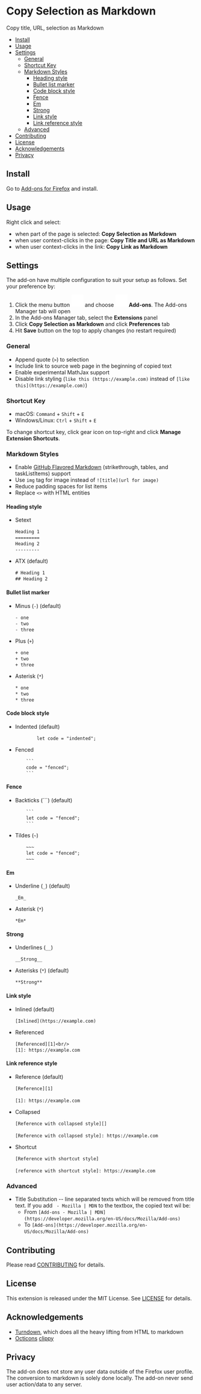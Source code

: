 # Copy Selection as Markdown

Copy title, URL, selection as Markdown

- [Install](#install)
- [Usage](#usage)
- [Settings](#settings)
  - [General](#general)
  - [Shortcut Key](#shortcut-key)
  - [Markdown Styles](#markdown-styles)
    - [Heading style](#heading-style)
    - [Bullet list marker](#bullet-list-marker)
    - [Code block style](#code-block-style)
    - [Fence](#fence)
    - [Em](#em)
    - [Strong](#strong)
    - [Link style](#link-style)
    - [Link reference style](#link-reference-style)
  - [Advanced](#advanced)
- [Contributing](#contributing)
- [License](#license)
- [Acknowledgements](#acknowledgements)
- [Privacy](#privacy)

## Install

Go to [Add-ons for Firefox](https://addons.mozilla.org/en-US/firefox/addon/copy-selection-as-markdown/) and install.

## Usage

Right click and select:

- when part of the page is selected: **Copy Selection as Markdown**
- when user context-clicks in the page: **Copy Title and URL as Markdown**
- when user context-clicks in the link: **Copy Link as Markdown**

## Settings

The add-on have multiple configuration to suit your setup as follows. Set your preference by:

1. Click the menu button ![](images/menu.svg) and choose ![](images/extensionGeneric-16.svg) **Add-ons**. The Add-ons Manager tab will open
2. In the Add-ons Manager tab, select the **Extensions** panel
3. Click **Copy Selection as Markdown** and click **Preferences** tab
4. Hit **Save** button on the top to apply changes (no restart required)

### General

- Append quote (<code>&gt;</code>) to selection
- Include link to source web page in the beginning of copied text
- Enable experimental MathJax support
- Disable link styling (`like this (https://example.com)` instead of `[like this](https://example.com)`)

### Shortcut Key

- macOS: `Command` + `Shift` + `E`
- Windows/Linux: `Ctrl` + `Shift` + `E`

To change shortcut key, click gear icon on top-right and click **Manage Extension Shortcuts**.

### Markdown Styles

- Enable <a href="https://github.github.com/gfm/">GitHub Flavored Markdown</a> (strikethrough, tables, and taskListItems) support
- Use `img` tag for image instead of `![title](url for image)`
- Reduce padding spaces for list items
- Replace `<>` with HTML entities

#### Heading style

- Setext
  ```
  Heading 1
  =========
  Heading 2
  ---------
  ```
- ATX (default)
  ```
  # Heading 1
  ## Heading 2
  ```

#### Bullet list marker

- Minus (`-`) (default)
  ```
  - one
  - two
  - three
  ```
- Plus (`+`)
  ```
  + one
  + two
  + three
  ```
- Asterisk (`*`)
  ```
  * one
  * two
  * three
  ```

#### Code block style

- Indented (default)
  ```
          let code = "indented";
  ```
- Fenced
  ````
      ```
      code = "fenced";
      ```
  ````

#### Fence

- Backticks (```) (default)
  ````
      ```
      let code = "fenced";
      ```
  ````
- Tildes (`~`)
  ```
      ~~~
      let code = "fenced";
      ~~~
  ```

#### Em

- Underline (`_`) (default)
  ```
  _Em_
  ```
- Asterisk (`*`)
  ```
  *Em*
  ```

#### Strong

- Underlines (`__`)
  ```
  __Strong__
  ```
- Asterisks (`*`) (default)
  ```
  **Strong**
  ```

#### Link style

- Inlined (default)
  ```
  [Inlined](https://example.com)
  ```
- Referenced
  ```
  [Referenced][1]<br/>
  [1]: https://example.com
  ```

#### Link reference style

- Reference (default)

  ```
  [Reference][1]

  [1]: https://example.com
  ```

- Collapsed

  ```
  [Reference with collapsed style][]

  [Reference with collapsed style]: https://example.com
  ```

- Shortcut

  ```
  [Reference with shortcut style]

  [reference with shortcut style]: https://example.com
  ```

### Advanced

- Title Substitution -- line separated texts which will be removed from title text. If you add ` - Mozilla | MDN` to the textbox, the copied text wil be:
  - From `[Add-ons - Mozilla | MDN](https://developer.mozilla.org/en-US/docs/Mozilla/Add-ons)`
  - To `[Add-ons](https://developer.mozilla.org/en-US/docs/Mozilla/Add-ons)`

## Contributing

Please read [CONTRIBUTING](CONTRIBUTING.md) for details.

## License

This extension is released under the MIT License. See [LICENSE](LICENSE) for details.

## Acknowledgements

- [Turndown](https://github.com/domchristie/turndown), which does all the heavy lifting from HTML to markdown
- [Octicons](https://octicons.github.com/) [clippy](https://octicons.github.com/icon/clippy/)

## Privacy

The add-on does not store any user data outside of the Firefox user profile. The conversion to markdown is solely done locally. The add-on never send user action/data to any server.
